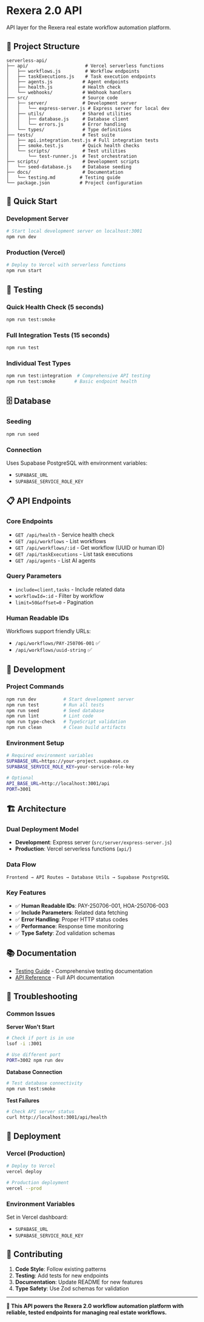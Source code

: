 # Rexera 2.0 API

API layer for the Rexera real estate workflow automation platform.

## 📁 Project Structure

```
serverless-api/
├── api/                     # Vercel serverless functions
│   ├── workflows.js         # Workflow endpoints
│   ├── taskExecutions.js    # Task execution endpoints
│   ├── agents.js           # Agent endpoints
│   ├── health.js           # Health check
│   └── webhooks/           # Webhook handlers
├── src/                    # Source code
│   ├── server/             # Development server
│   │   └── express-server.js # Express server for local dev
│   ├── utils/              # Shared utilities
│   │   ├── database.js     # Database client
│   │   └── errors.js       # Error handling
│   └── types/              # Type definitions
├── tests/                  # Test suite
│   ├── api.integration.test.js # Full integration tests
│   ├── smoke.test.js       # Quick health checks
│   └── scripts/            # Test utilities
│       └── test-runner.js  # Test orchestration
├── scripts/                # Development scripts
│   └── seed-database.js    # Database seeding
├── docs/                   # Documentation
│   └── testing.md         # Testing guide
└── package.json           # Project configuration
```

## 🚀 Quick Start

### Development Server
```bash
# Start local development server on localhost:3001
npm run dev
```

### Production (Vercel)
```bash
# Deploy to Vercel with serverless functions
npm run start
```

## 🧪 Testing

### Quick Health Check (5 seconds)
```bash
npm run test:smoke
```

### Full Integration Tests (15 seconds)
```bash
npm run test
```

### Individual Test Types
```bash
npm run test:integration  # Comprehensive API testing
npm run test:smoke       # Basic endpoint health
```

## 🗄️ Database

### Seeding
```bash
npm run seed
```

### Connection
Uses Supabase PostgreSQL with environment variables:
- `SUPABASE_URL`
- `SUPABASE_SERVICE_ROLE_KEY`

## 📋 API Endpoints

### Core Endpoints
- `GET /api/health` - Service health check
- `GET /api/workflows` - List workflows
- `GET /api/workflows/:id` - Get workflow (UUID or human ID)
- `GET /api/taskExecutions` - List task executions
- `GET /api/agents` - List AI agents

### Query Parameters
- `include=client,tasks` - Include related data
- `workflowId=:id` - Filter by workflow
- `limit=50&offset=0` - Pagination

### Human Readable IDs
Workflows support friendly URLs:
- `/api/workflows/PAY-250706-001` ✅
- `/api/workflows/uuid-string` ✅

## 🔧 Development

### Project Commands
```bash
npm run dev          # Start development server
npm run test         # Run all tests
npm run seed         # Seed database
npm run lint         # Lint code
npm run type-check   # TypeScript validation
npm run clean        # Clean build artifacts
```

### Environment Setup
```bash
# Required environment variables
SUPABASE_URL=https://your-project.supabase.co
SUPABASE_SERVICE_ROLE_KEY=your-service-role-key

# Optional
API_BASE_URL=http://localhost:3001/api
PORT=3001
```

## 🏗️ Architecture

### Dual Deployment Model
- **Development**: Express server (`src/server/express-server.js`)
- **Production**: Vercel serverless functions (`api/`)

### Data Flow
```
Frontend → API Routes → Database Utils → Supabase PostgreSQL
```

### Key Features
- ✅ **Human Readable IDs**: PAY-250706-001, HOA-250706-003
- ✅ **Include Parameters**: Related data fetching
- ✅ **Error Handling**: Proper HTTP status codes
- ✅ **Performance**: Response time monitoring
- ✅ **Type Safety**: Zod validation schemas

## 📚 Documentation

- [Testing Guide](docs/testing.md) - Comprehensive testing documentation
- [API Reference](../API_TESTING_GUIDE.md) - Full API documentation

## 🔧 Troubleshooting

### Common Issues

**Server Won't Start**
```bash
# Check if port is in use
lsof -i :3001

# Use different port
PORT=3002 npm run dev
```

**Database Connection**
```bash
# Test database connectivity
npm run test:smoke
```

**Test Failures**
```bash
# Check API server status
curl http://localhost:3001/api/health
```

## 🚢 Deployment

### Vercel (Production)
```bash
# Deploy to Vercel
vercel deploy

# Production deployment
vercel --prod
```

### Environment Variables
Set in Vercel dashboard:
- `SUPABASE_URL`
- `SUPABASE_SERVICE_ROLE_KEY`

## 🤝 Contributing

1. **Code Style**: Follow existing patterns
2. **Testing**: Add tests for new endpoints
3. **Documentation**: Update README for new features
4. **Type Safety**: Use Zod schemas for validation

---

**🎯 This API powers the Rexera 2.0 workflow automation platform with reliable, tested endpoints for managing real estate workflows.**